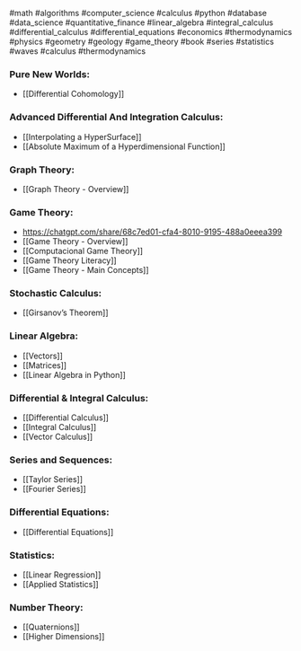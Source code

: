 
#math #algorithms #computer_science #calculus #python  #database #data_science #quantitative_finance #linear_algebra #integral_calculus #differential_calculus #differential_equations #economics #thermodynamics #physics #geometry #geology #game_theory #book #series #statistics #waves #calculus #thermodynamics

### Pure New Worlds:

* [[Differential Cohomology]]

### Advanced Differential And Integration Calculus:

* [[Interpolating a HyperSurface]]
* [[Absolute Maximum of a Hyperdimensional Function]]

### Graph Theory:

* [[Graph Theory - Overview]]

### Game Theory:

* https://chatgpt.com/share/68c7ed01-cfa4-8010-9195-488a0eeea399
* [[Game Theory - Overview]]
* [[Computacional Game Theory]]
* [[Game Theory Literacy]]
* [[Game Theory - Main Concepts]]

### Stochastic Calculus:

* [[Girsanov’s Theorem]]

### Linear Algebra:

* [[Vectors]]
* [[Matrices]]
* [[Linear Algebra in Python]]

### Differential & Integral Calculus:

* [[Differential Calculus]]
* [[Integral Calculus]]
* [[Vector Calculus]]

### Series and Sequences:

* [[Taylor Series]]
* [[Fourier Series]]

### Differential Equations:

* [[Differential Equations]]

### Statistics:

* [[Linear Regression]]
* [[Applied Statistics]]

### Number Theory:

* [[Quaternions]]
* [[Higher Dimensions]]